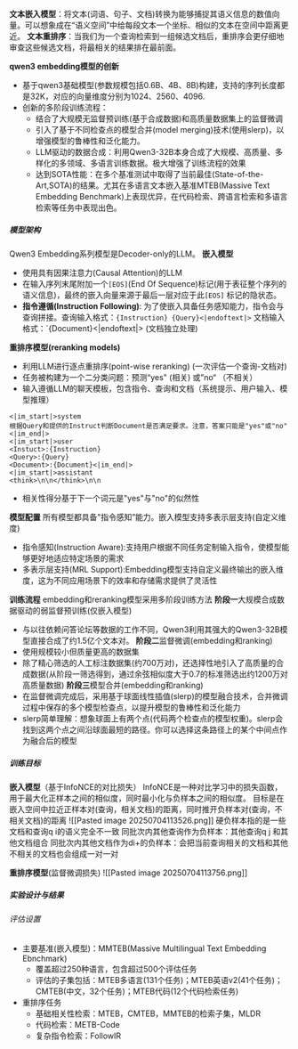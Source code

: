 **文本嵌入模型**：将文本(词语、句子、文档)转换为能够捕捉其语义信息的数值向量。可以想象成在“语义空间”中给每段文本一个坐标、相似的文本在空间中距离更近。
**文本重排序**：当我们为一个查询检索到一组候选文档后，重排序会更仔细地审查这些候选文档，将最相关的结果排在最前面。

**qwen3 embedding模型的创新**
- 基于qwen3基础模型(参数规模包括0.6B、4B、8B)构建，支持的序列长度都是32K，对应的向量维度分别为1024、2560、4096.
- 创新的多阶段训练流程：
     - 结合了大规模无监督预训练(基于合成数据)和高质量数据集上的监督微调
     - 引入了基于不同检查点的模型合并(model merging)技术(使用slerp)，以增强模型的鲁棒性和泛化能力。
     - LLM驱动的数据合成：利用Qwen3-32B本身合成了大规模、高质量、多样化的多领域、多语言训练数据。极大增强了训练流程的效果
     - 达到SOTA性能：在多个基准测试中取得了当前最佳(State-of-the-Art,SOTA)的结果。尤其在多语言文本嵌入基准MTEB(Massive Text Embedding Benchmark)上表现优异，在代码检索、跨语言检索和多语言检索等任务中表现出色。

##### 模型架构
Qwen3 Embedding系列模型是Decoder-only的LLM。
**嵌入模型**
- 使用具有因果注意力(Causal Attention)的LLM
- 在输入序列末尾附加一个`[EOS]`(End Of Sequence)标记(用于表征整个序列的语义信息)，最终的嵌入向量来源于最后一层对应于此`[EOS]` 标记的隐状态。
- **指令遵循(Instruction Following)**: 为了使嵌入具备任务感知能力，指令会与查询拼接。查询输入格式：`{Instruction} {Query}<|endoftext|>` 文档输入格式：`{Document}<|endoftext|> (文档独立处理)

**重排序模型(reranking models)**
- 利用LLM进行逐点重排序(point-wise reranking) (一次评估一个查询-文档对)
- 任务被构建为一个二分类问题：预测“yes" (相关) 或”no“ （不相关）
- 输入遵循LLM的聊天模板，包含指令、查询和文档（系统提示、用户输入、模型推理）
```
<|im_start|>system
根据Query和提供的Instruct判断Document是否满足要求。注意，答案只能是"yes"或"no"<|im_end|>
<|im_start|>user
<Instuct>:{Instruction}
<Query>:{Query}
<Document>:{Document}<|im_end|>
<|im_start|>assistant
<think>\n\n</think>\n\n
```
- 相关性得分基于下一个词元是"yes"与"no"的似然性

**模型配置**
所有模型都具备"指令感知”能力。嵌入模型支持多表示层支持(自定义维度)
- 指令感知(Instruction Aware):支持用户根据不同任务定制输入指令，使模型能够更好地适应特定场景的需求
- 多表示层支持(MRL Support):Embedding模型支持自定义最终输出的嵌入维度，这为不同应用场景下的效率和存储需求提供了灵活性


**训练流程**
embedding和reranking模型采用多阶段训练方法
**阶段一**大规模合成数据驱动的弱监督预训练(仅嵌入模型)
- 与以往依赖问答论坛等数据的工作不同，Qwen3利用其强大的Qwen3-32B模型直接合成了约1.5亿个文本对。
**阶段二**监督微调(embedding和ranking)
- 使用规模较小但质量更高的数据集
- 除了精心筛选的人工标注数据集(约700万对)，还选择性地引入了高质量的合成数据(从阶段一筛选得到，通过余弦相似度大于0.7的标准筛选出约1200万对高质量数据)
**阶段三**模型合并(embedding和ranking)
- 在监督微调完成后，采用基于球面线性插值(slerp)的模型融合技术，合并微调过程中保存的多个模型检查点，以提升模型的鲁棒性和泛化能力
- slerp简单理解：想象球面上有两个点(代码两个检查点的模型权重)。slerp会找到这两个点之间沿球面最短的路径。你可以选择这条路径上的某个中间点作为融合后的模型


##### 训练目标
**嵌入模型**（基于InfoNCE的对比损失）
InfoNCE是一种对比学习中的损失函数，用于最大化正样本之间的相似度，同时最小化与负样本之间的相似度。
目标是在嵌入空间中拉近正样本对(查询，相关文档)的距离，同时推开负样本对(查询，不相关文档)的距离
![[Pasted image 20250704113526.png]]
硬负样本指的是一些文档和查询q i的语义完全不一致
同批次内其他查询作为负样本：其他查询q j 和其他文档组合
同批次内其他文档作为di+的负样本：会把当前查询相关的文档和其他不相关的文档也会组成一对一对

**重排序模型**(监督微调损失)
![[Pasted image 20250704113756.png]]

##### 实验设计与结果
###### 评估设置
- 主要基准(嵌入模型)：MMTEB(Massive Multilingual Text Embedding Ebnchmark)
     - 覆盖超过250种语言，包含超过500个评估任务
     - 评估的子集包括：MTEB多语言(131个任务)；MTEB英语v2(41个任务)；CMTEB(中文，32个任务)；MTEB代码(12个代码检索任务)
 - 重排序任务
     - 基础相关性检索：MTEB，CMTEB，MMTEB的检索子集，MLDR
     - 代码检索：METB-Code
     - 复杂指令检索：FollowIR